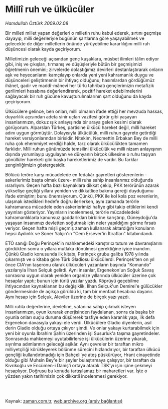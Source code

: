 # Millî ruh ve ülkücüler

*Hamdullah Öztürk 2009.02.08*

<td class="columnist-detail">
<p>Bir milleti millet yapan değerleri o milletin ruhu kabul ederek, sırtını geçmişe dayayıp, milli değerleriyle bugünün şartlarına göre yaşayabilmek ve gelecekte de diğer milletlerin önünde yürüyebilme kararlılığını milli ruh düşüncesi olarak kayda geçiriyorum.</p>
<p>
<div id="haberMetinDiv">
<p>Milletimizin geleceği açısından genç kuşaklara, müsbet ilimleri tâlim ediyor gibi, iniş ve çıkışları, tırmanış ve düşüşleriyle bütün bir geçmişimizi öğretmenin önemini; zirvelerde dolaştığımız devirleri destanlaştırarak onların aşk ve heyecanlarını kamçılayıp onlarda yeni yeni kahramanlık duygu ve düşünceleri geliştirmenin bir ihtiyaç olduğunu; hasımlardan gördüğümüz ihânet, gadir ve maddî-mânevî her türlü tahribatı gençlerimizin metafizik gerilimleri hesabına değerlendirerek, pozitif hareket edebilmelerini sağlayacak bir ruh gücüne kavuşturulmalarının şart olduğunu da kayda geçiriyorum.
<p>Ülkücülere gelince, ben onları, milli olmanın ifade ettiği her mevzuda hassas, duyarlılık açısından adeta sinir uçları vazifesi görür gibi yaşayan insanlarımızın, dokuz ışık anlayışında bir araya gelen kesimi olarak görüyorum. Alparslan Türkeş, partisine ülkücü hareket değil, milli hareket adını uygun görmüştür. Dolayısıyla ülkücülük, milli ruhun gayrete getirdiği hareket versiyonlarından birisidir. Nitekim, Necmettin Erbakan Bey de milli ruha çok ehemmiyet verdiği halde, tarz olarak ülkücülükten tamamen farklıdır. Milli ruhun günümüzde temsilini ülkücülük ve milli nizam anlayışının dışında yorumlayıp uygulayan ve dünyanın birçok ülkesine o ruhu taşıyan gönüllüler hareketi gibi başka hareketlerimiz de vardır. Bu farklar zenginliğimizin göstergesidir.
<p>Bölücü teröre karşı mücadelede en fedakâr gayretleri gösterenlerin -askerlerimiz başta olmak üzere- milli ruha sahip insanlarımız olduğunda ısrarlıyım. Geçen hafta bazı kaynaklara dikkat çekip, PKK terörünün azarak yükselişe geçtiği yıllara yeniden ve dikkatlice bakma gereği duyduğumu ifade etmiştim; bunu önemsiyorum. Çünkü, PKK ile kol kola poz verenlerin, ulaşmak istedikleri hedefe doğru ilerlerken, aynı zamanda terörle kahramanca mücadele eden askerlerimizi hafiye gibi takip ettiklerini kendi yayınları gösteriyor. Yayınların incelenmesi, terörle mücadeledeki kahramanlıklarla kanunsuz gaddarlıkları birbirine karıştırıp, Güneydoğu'da yaşayan insanımızı devletten soğutmak için neler yapıldığını görme fırsatı veriyor. Geçen hafta mişli geçmiş zaman kullanarak aktardığım konuların hepsi Aydınlık ve Soner Yalçın'ın "Cem Ersever'in İtirafları" kitabındandı.
<p>ETÖ sanığı Doğu Perinçek'in mahkemedeki karıştırıcı tutum ve davranışlarını gördükten sonra o yıllara mutlaka dönülmesi gerektiğine iyice inandım. Çünkü Gladio konusunda ilk kitabı, Perinçek grubu galiba 1978 yılında çıkarmıştı ve o kitaba göre Türk Gladiosu ülkücülerdi. Perinçek'ten on yıl önce CIA'nın taşeronu olarak ülkücüleri yazanların başında "Komando" yazılarıyla İlhan Selçuk gelirdi. Aynı insanlar, Ergenekon'un Soğuk Savaş sonrasına uygun olarak yeniden organize yıllarında ülkücüler üzerine çok hesaplar yaptı; bunun için türlü yazılar yazdı. Köprüyü geçebilme ihtiyacından kaynaklanan bu değişiklik, İlhan Selçuk'un Demirel'e gülücükler göndermesinde de açıkça görüldü ki, tam bir menfaat hesabına dayanır. Aynı hesap için Selçuk, Aleviler üzerine de birçok yazı yazdı.
<p>Milli ruhla değerlerine, devletine, vatanına sahip çıkmak isteyen insanlarımızın, oyun kurarak enerjisinden faydalanan, sonra da başka bir oyunla onları suçlu duruma düşürerek tasfiye eden karanlık yapı, ilk defa Ergenekon davasıyla yakayı ele verdi. Ülkücülere Gladio diyenlerin, asıl derin Gladio olduğu ortaya çıkıyor şimdi. Ve onlar yakayı kurtarabilmek için yeni bir oyunla İbrahim Şahin üzerinden işi Susurluk'a taşıma gayretindeler. Sonrasında mahkemeyi uyutabilirlerse işi ülkücülerin üzerine yıkarak, sıyrılma adımlarının geleceği aşikâr. Aynı çevreler bir taraftan mikro milliyetçiliği körükleyerek bölünme sürecini hızlandırıyor, bir taraftan ülkücü gençliği kullandırtmadığı için Bahçeli'ye ateş püskürüyor, Hrant cinayetinde olduğu gibi Muhsin Bey'e bir şeyler bulaştırmaya çalışıyor, bir taraftan da Kıvrıkoğlu ve Encümen-i Daniş'i ortaya atarak TSK'yı işin içine çekmeyi hesaplıyor. Doğrusu bu konuda tartışılamaz bir maharetleri var. İşte o yüzden yakın tarihimizin çok dikkatli incelenmesi gerekiyor.</p></p></p></p></p></div>
</p>


<p><br>
		 </br></p></td>

Kaynak: [zaman.com.tr](http://zaman.com.tr/yazar.do?yazino=812861), [web.archive.org (arşiv bağlantısı)](http://web.archive.org/web/20110513013439/http://www.zaman.com.tr:80/yazar.do?yazino=812861)
